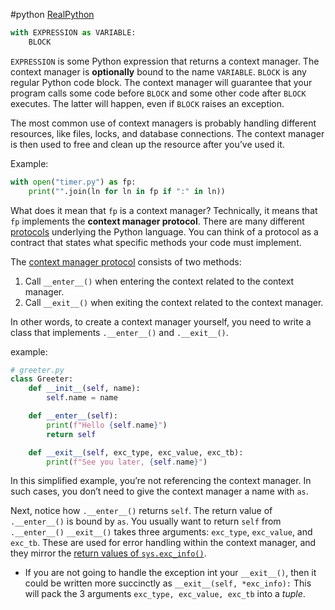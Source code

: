 #python 
[RealPython](https://realpython.com/python-with-statement/)

```python
with EXPRESSION as VARIABLE:
    BLOCK
```
`EXPRESSION` is some Python expression that returns a context manager. The context manager is **optionally** bound to the name `VARIABLE`. `BLOCK` is any regular Python code block. The context manager will guarantee that your program calls some code before `BLOCK` and some other code after `BLOCK` executes. The latter will happen, even if `BLOCK` raises an exception.

The most common use of context managers is probably handling different resources, like files, locks, and database connections. The context manager is then used to free and clean up the resource after you’ve used it.

Example:
```python
with open("timer.py") as fp:
	print("".join(ln for ln in fp if ":" in ln))
```

What does it mean that `fp` is a context manager? Technically, it means that `fp` implements the **context manager protocol**. There are many different [protocols](https://www.python.org/dev/peps/pep-0544/) underlying the Python language. You can think of a protocol as a contract that states what specific methods your code must implement.

The [context manager protocol](https://docs.python.org/3/reference/datamodel.html#with-statement-context-managers) consists of two methods:

1.  Call `__enter__()` when entering the context related to the context manager.
2.  Call `__exit__()` when exiting the context related to the context manager.

In other words, to create a context manager yourself, you need to write a class that implements `.__enter__()` and `.__exit__()`.

example:
```python
# greeter.py
class Greeter:
	def __init__(self, name):
        self.name = name

    def __enter__(self):
        print(f"Hello {self.name}")
        return self

    def __exit__(self, exc_type, exc_value, exc_tb):
        print(f"See you later, {self.name}")
```
In this simplified example, you’re not referencing the context manager. In such cases, you don’t need to give the context manager a name with `as`.

Next, notice how `.__enter__()` returns `self`. The return value of `.__enter__()` is bound by `as`. You usually want to return `self` from `.__enter__()`
`__exit__()` takes three arguments: `exc_type`, `exc_value`, and `exc_tb`. These are used for error handling within the context manager, and they mirror the [return values of `sys.exc_info()`](https://docs.python.org/3/library/sys.html#sys.exc_info).
- If you are not going to handle the exception int your `__exit__()`, then it could be written more succinctly as `__exit__(self, *exc_info):` This will pack the 3 arguments `exc_type, exc_value, exc_tb` into a *tuple*.

